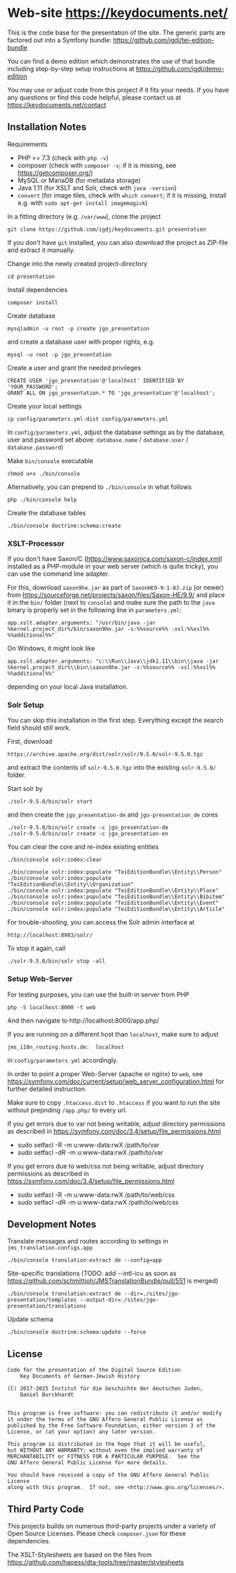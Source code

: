 Web-site https://keydocuments.net/
==================================

This is the code base for the presentation of the site. The generic parts
are factored out into a Symfony bundle:
    https://github.com/igdj/tei-edition-bundle

You can find a demo edition which demonstrates the use of that bundle
including step-by-step setup instructions at
    https://github.com/igdj/demo-edition

You may use or adjust code from this project if it fits your needs.
If you have any questions or find this code helpful, please contact us at
    https://keydocuments.net/contact

Installation Notes
------------------
Requirements
- PHP >= 7.3 (check with `php -v`)
- composer (check with `composer -v`; if it is missing, see https://getcomposer.org/)
- MySQL or MariaDB (for metadata storage)
- Java 1.11 (for XSLT and Solr, check with `java -version`)
- `convert` (for image tiles, check with `which convert`; if it is missing, install e.g. with `sudo apt-get install imagemagick`)

In a fitting directory (e.g. `/var/www`), clone the project

    git clone https://github.com/igdj/keydocuments.git presentation

If you don't have `git` installed, you can also download the project as ZIP-file
and extract it manually.

Change into the newly created project-directory

    cd presentation

Install dependencies

    composer install

Create database

    mysqladmin -u root -p create jgo_presentation

and create a database user with proper rights, e.g.

    mysql -u root -p jgo_presentation

Create a user and grant the needed privileges

    CREATE USER 'jgo_presentation'@'localhost' IDENTIFIED BY 'YOUR_PASSWORD';
    GRANT ALL ON jgo_presentation.* TO 'jgo_presentation'@'localhost';

Create your local settings

    cp config/parameters.yml-dist config/parameters.yml

In `config/parameters.yml`, adjust the database settings as by the
database, user and password set above:
    `database.name` / `database.user` / `database.password`)

Make `bin/console` executable

    chmod u+x ./bin/console

Alternatively, you can prepend to `./bin/console` in what follows

    php ./bin/console help

Create the database tables

    ./bin/console doctrine:schema:create

### XSLT-Processor
If you don't have Saxon/C (https://www.saxonica.com/saxon-c/index.xml)
installed as a PHP-module in your web server (which is quite tricky),
you can use the command line adapter.

For this, download `saxon9he.jar` as part of `SaxonHE9-9-1-8J.zip`
(or newer) from
    https://sourceforge.net/projects/saxon/files/Saxon-HE/9.9/
and place it in the `bin/` folder (next to `console`) and make sure
the path to the `java` binary is properly set in the following
line in `parameters.yml`:

    app.xslt.adapter.arguments: "/usr/bin/java -jar %kernel.project_dir%/bin/saxon9he.jar -s:%%source%% -xsl:%%xsl%%  %%additional%%"

On Windows, it might look like

    app.xslt.adapter.arguments: "c:\\Run\\Java\\jdk1.11\\bin\\java -jar %kernel.project_dir%\\bin\\saxon9he.jar -s:%%source%% -xsl:%%xsl%% %%additional%%"

depending on your local Java installation.

### Solr Setup
You can skip this installation in the first step. Everything except the
search field should still work.

First, download

    https://archive.apache.org/dist/solr/solr/9.5.0/solr-9.5.0.tgz

and extract the contents of `solr-9.5.0.tgz` into the existing `solr-9.5.0/` folder.

Start solr by

    ./solr-9.5.0/bin/solr start

and then create the `jgo_presentation-de` and `jgo-presentation_de` cores

    ./solr-9.5.0/bin/solr create -c jgo_presentation-de
    ./solr-9.5.0/bin/solr create -c jgo_presentation-en

You can clear the core and re-index existing entities

    ./bin/console solr:index:clear

    ./bin/console solr:index:populate "TeiEditionBundle\\Entity\\Person"
    ./bin/console solr:index:populate "TeiEditionBundle\\Entity\\Organization"
    ./bin/console solr:index:populate "TeiEditionBundle\\Entity\\Place"
    ./bin/console solr:index:populate "TeiEditionBundle\\Entity\\Bibitem"
    ./bin/console solr:index:populate "TeiEditionBundle\\Entity\\Event"
    ./bin/console solr:index:populate "TeiEditionBundle\\Entity\\Article"

For trouble-shooting, you can access the Solr admin interface at

    http://localhost:8983/solr/

To stop it again, call

    ./solr-9.5.0/bin/solr stop -all

### Setup Web-Server
For testing purposes, you can use the built-in server from PHP

    php -S localhost:8000 -t web

And then navigate to http://localhost:8000/app.php/

If you are running on a different host than `localhost`, make sure to adjust

    jms_i18n_routing.hosts.de:  localhost

in `config/parameters.yml` accordingly.

In order to point a proper Web-Server (apache or nginx) to `web`, see
    https://symfony.com/doc/current/setup/web_server_configuration.html for
further detailed instruction.

Make sure to copy `.htaccess.dist` to `.htaccess` if you want to run the site
without prepnding `/app.php/` to every url.

If you get errors due to var not being writable, adjust directory permissions as
described in https://symfony.com/doc/3.4/setup/file_permissions.html
- sudo setfacl -R -m u:www-data:rwX /path/to/var
- sudo setfacl -dR -m u:www-data:rwX /path/to/var

If you get errors due to web/css not being writable, adjust directory permissions as
described in https://symfony.com/doc/3.4/setup/file_permissions.html
- sudo setfacl -R -m u:www-data:rwX /path/to/web/css
- sudo setfacl -dR -m u:www-data:rwX /path/to/web/css

Development Notes
-----------------
Translate messages and routes according to settings in
`jms_translation.configs.app`

    ./bin/console translation:extract de --config=app

Site-specific translations (TODO: add --intl-icu as soon as https://github.com/schmittjoh/JMSTranslationBundle/pull/551 is merged)

    ./bin/console translation:extract de --dir=./sites/jgo-presentation/templates --output-dir=./sites/jgo-presentation/translations

Update schema

    ./bin/console doctrine:schema:update --force

License
-------
    Code for the presentation of the Digital Source Edition
        Key Documents of German-Jewish History

    (C) 2017-2025 Institut für die Geschichte der deutschen Juden,
        Daniel Burckhardt


    This program is free software: you can redistribute it and/or modify
    it under the terms of the GNU Affero General Public License as
    published by the Free Software Foundation, either version 3 of the
    License, or (at your option) any later version.

    This program is distributed in the hope that it will be useful,
    but WITHOUT ANY WARRANTY; without even the implied warranty of
    MERCHANTABILITY or FITNESS FOR A PARTICULAR PURPOSE.  See the
    GNU Affero General Public License for more details.

    You should have received a copy of the GNU Affero General Public License
    along with this program.  If not, see <http://www.gnu.org/licenses/>.

Third Party Code
----------------
This projects builds on numerous third-party projects under a variety of
Open Source Licenses. Please check `composer.json` for these dependencies.

The XSLT-Stylesheets are based on the files from
    https://github.com/haoess/dta-tools/tree/master/stylesheets
